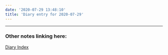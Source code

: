 ```yaml
---
date: '2020-07-29 13:48:10'
title: 'Diary entry for 2020-07-29'
---
```



---
### Other notes linking here:


[Diary Index](/diary)